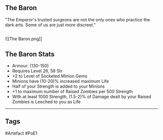 ## The Baron
"The Emperor's trusted surgeons are not the only ones who practice the dark arts. Some of us are just more discreet."
##
![[The Baron.png]]
## The Baron Stats
- Armour: (130-150)
- Requires Level 26, 58 Str
- +2 to Level of Socketed Minion Gems
- Minions have (10-20)% increased maximum Life
- Half of your Strength is added to your Minions
- +1 to maximum number of Raised Zombies per 500 Strength
- With at least 1000 Strength, (1.5-2)% of Damage dealt by your Raised Zombies is Leeched to you as Life


---
## Tags
#Artefact
#PoE1